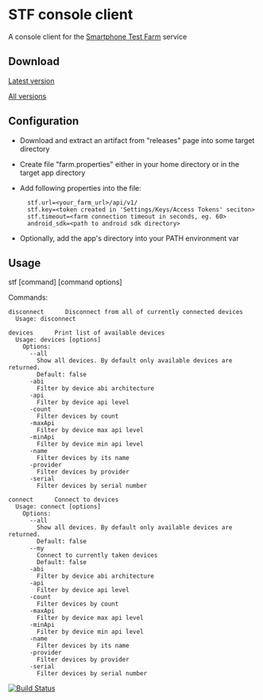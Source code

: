 # STF console client
A console client for the [Smartphone Test Farm](https://github.com/openstf/stf) service

## Download
[Latest version](https://github.com/e13mort/stf-console-client/releases/latest)

[All versions](https://github.com/e13mort/stf-console-client/releases/)

## Configuration

* Download and extract an artifact from "releases" page into some target directory
* Create file "farm.properties" either in your home directory or in the target app directory
* Add following properties into the file:

        stf.url=<your_farm_url>/api/v1/
        stf.key=<token created in 'Settings/Keys/Access Tokens' seciton>
        stf.timeout=<farm connection timeout in seconds, eg. 60>
        android_sdk=<path to android sdk directory>
* Optionally, add the app's directory into your PATH environment var

## Usage
stf [command] [command options]

  Commands:

    disconnect      Disconnect from all of currently connected devices
      Usage: disconnect

    devices      Print list of available devices
      Usage: devices [options]
        Options:
          --all
            Show all devices. By default only available devices are returned.
            Default: false
          -abi
            Filter by device abi architecture
          -api
            Filter by device api level
          -count
            Filter devices by count
          -maxApi
            Filter by device max api level
          -minApi
            Filter by device min api level
          -name
            Filter devices by its name
          -provider
            Filter devices by provider
          -serial
            Filter devices by serial number

    connect      Connect to devices
      Usage: connect [options]
        Options:
          --all
            Show all devices. By default only available devices are returned.
            Default: false
          --my
            Connect to currently taken devices
            Default: false
          -abi
            Filter by device abi architecture
          -api
            Filter by device api level
          -count
            Filter devices by count
          -maxApi
            Filter by device max api level
          -minApi
            Filter by device min api level
          -name
            Filter devices by its name
          -provider
            Filter devices by provider
          -serial
            Filter devices by serial number


[![Build Status](https://travis-ci.org/e13mort/stf-console-client.svg?branch=master)](https://travis-ci.org/e13mort/stf-console-client)